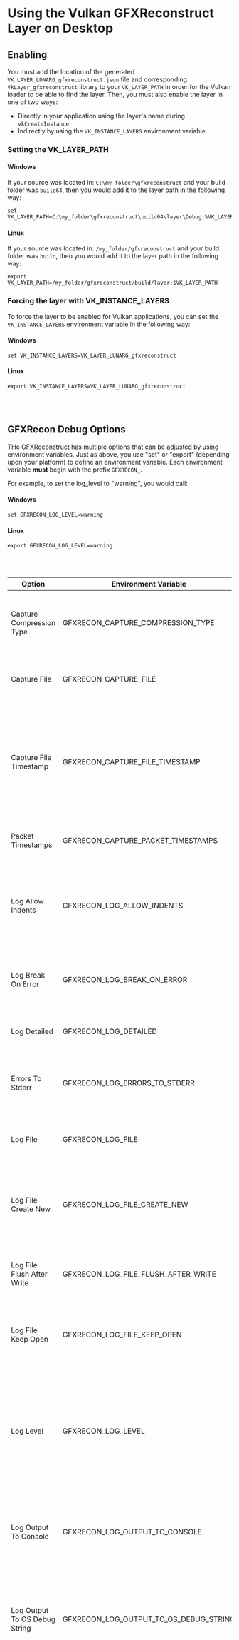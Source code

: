 # Using the Vulkan GFXReconstruct Layer on Desktop

## Enabling

You must add the location of the generated
`VK_LAYER_LUNARG_gfxreconstruct.json` file and corresponding
`VkLayer_gfxreconstruct` library to your
`VK_LAYER_PATH` in order for the Vulkan loader to be able
to find the layer.
Then, you must also enable the layer in one of two ways:
  * Directly in your application using the
layer's name during `vkCreateInstance`
  * Indirectly by using the
`VK_INSTANCE_LAYERS` environment variable.

### Setting the VK_LAYER_PATH

#### Windows

If your source was located in: `C:\my_folder\gfxreconstruct`
and your build folder was `build64`,
then you would add it to the layer path in the following way:

```
set VK_LAYER_PATH=C:\my_folder\gfxreconstruct\build64\layer\Debug;%VK_LAYER_PATH%
```

#### Linux

If your source was located in: `/my_folder/gfxreconstruct`
and your build folder was `build`,
then you would add it to the layer path in the following way:

```
export VK_LAYER_PATH=/my_folder/gfxreconstruct/build/layer;$VK_LAYER_PATH
```

### Forcing the layer with VK_INSTANCE_LAYERS

To force the layer to be enabled for Vulkan applications, you can
set the `VK_INSTANCE_LAYERS` environment variable in the following way:

#### Windows

```
set VK_INSTANCE_LAYERS=VK_LAYER_LUNARG_gfxreconstruct
```

#### Linux

```
export VK_INSTANCE_LAYERS=VK_LAYER_LUNARG_gfxreconstruct
```

<br></br>

## GFXRecon Debug Options

THe GFXReconstruct has multiple options that can be adjusted by using
environment variables.
Just as above, you use "set" or "export" (depending upon your platform) to
define an environment variable.
Each environment variable **must** begin with the prefix `GFXRECON_`.

For example, to set the log_level to "warning", you would call:

#### Windows

```
set GFXRECON_LOG_LEVEL=warning
```

#### Linux

```
export GFXRECON_LOG_LEVEL=warning
```

<br></br>

Option | Environment Variable | Type | Description
------| ------------- |------|-------------
Capture Compression Type | GFXRECON_CAPTURE_COMPRESSION_TYPE | STRING | Define a specific compression type to use when capturing content.  Valid values are: "LZ4", "ZLIB", and "NONE".
Capture File | GFXRECON_CAPTURE_FILE | STRING | This option allows you to override the default path and name of the capture file.
Capture File Timestamp | GFXRECON_CAPTURE_FILE_TIMESTAMP | BOOL | This option lets you indicate if you want the capture file name to include the timestamp at creation time. This is important if your application could generate more than one and would normally clobber the original file's contents.
Packet Timestamps | GFXRECON_CAPTURE_PACKET_TIMESTAMPS | BOOL | This option lets you indicate if you want packets to include timestamps.
Log Allow Indents | GFXRECON_LOG_ALLOW_INDENTS | BOOL | This is an option to allow indent formatting in the strings to attempt to make things easier to read. Although indenting is used in very limited circumstances currently.
Log Break On Error | GFXRECON_LOG_BREAK_ON_ERROR | BOOL | This option allows you to force the layer to break if it encounters an error so you can debug it easily.
Log Detailed | GFXRECON_LOG_DETAILED | BOOL | Enable detailed logging messages (includes file name and location where triggered from).
Errors To Stderr | GFXRECON_LOG_ERRORS_TO_STDERR | BOOL | This option allows you to force all error messages that would be normally logged to also output to stderr.
Log File | GFXRECON_LOG_FILE | STRING | This option allows you to define the path and name of a log file that will be generated with log messages.
Log File Create New | GFXRECON_LOG_FILE_CREATE_NEW | BOOL | This option indicates that you want to either create a new file every time the layer is triggered, or append to the old log file.
Log File Flush After Write | GFXRECON_LOG_FILE_FLUSH_AFTER_WRITE | BOOL | This option allows you to force a flush after every log file write to make sure you don't loose messages in a buffer.
Log File Keep Open | GFXRECON_LOG_FILE_KEEP_OPEN | BOOL | This option forces the log file to remain open after it's created to allow for faster recording of log messages.
Log Level | GFXRECON_LOG_LEVEL | STRING | This option allows you to choose what log level you desire to trigger.  Available options include: "debug", "info", "warning", "error", and "fatal".  Any level selected will include all levels listed after it.  For example, choosing "warning" will also log out "error" and "fatal" messages.
Log Output To Console | GFXRECON_LOG_OUTPUT_TO_CONSOLE | BOOL | This option allows log messages to be written out to stdout (or whatever debug console is available on the target platform.
Log Output To OS Debug String | GFXRECON_LOG_OUTPUT_TO_OS_DEBUG_STRING | BOOL | This option allows log messages to be written out to the OS-specific logging mechanism.  Currently only works for Windows, but allows debug messages to re-direct from the console to `OutputDebugStringA`.
Memory Tracking Mode | GFXRECON_MEMORY_TRACKING_MODE | STRING | This option allows the user to determine what memory tracking mode the layer uses when handling memory.  Available options are: "page_guard", "assisted" and "unassisted".  <ul><li>"unassisted" assumes the application does not flush, so writes all mapped data on an `vkUnmapMemory` or `vkQueueSubmit` call.</li> <li>"assisted" assumes the application will always flush after writing to mapped memory, so will only write on a flush.</li> <li>"page_guard" is used to determine which regions of memory to write on an `vkUnmapMemory` or `vkQueueSubmit` call.  "page_guard" also shadows uncached memory so as to properly provide all memory it can.</li></ul>

<br></br>

## Defining the Output Location

By default, the layer will generate a file called `gfxrecon_capture.gfxr` in
the current working directory.
However, you may define the environment variable `GFXRECON_CAPTURE_FILE` on
desktop to indicate the location and name of the resulting capture file
as defined above in [GFXRecon Debug Options](#gfxrecon-debug-options).


<br></br>

## Using

Simply run the Vulkan application as normal after defining the above items.

